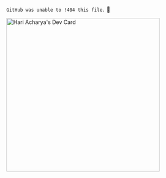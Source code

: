 ```GitHub was unable to !404 this file.``` 👱

<a href="https://app.daily.dev/hariacharya"><img src="https://api.daily.dev/devcards/efe9cb6cedf54d8db408b08f6d980882.png?r=5sz" width="400" alt="Hari Acharya's Dev Card"/></a>
